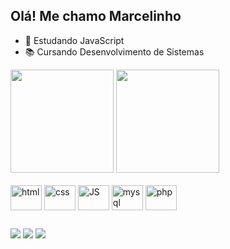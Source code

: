 ## Olá! Me chamo Marcelinho 

- 🌱 Estudando JavaScript
- 📚 Cursando Desenvolvimento de Sistemas


<div>

<img height=165em src="https://github-readme-stats.vercel.app/api?username=marcelinho0938&count_private=true&show_icons=true&theme=tokyonight"/>
<img height=165em src="https://github-readme-stats.vercel.app/api/top-langs/?username=marcelinho0938&layout=compact&theme=tokyonight"/>

</div>
<br>
<div>
  <img align="center" alt="html" height="40" width="50" src="https://cdn.jsdelivr.net/gh/devicons/devicon/icons/html5/html5-original.svg" />        
  <img align="center" alt="css" height="40" width="50" src="https://cdn.jsdelivr.net/gh/devicons/devicon/icons/css3/css3-original.svg" />
  <img align="center" alt="JS" height="40" width="50" src="https://cdn.jsdelivr.net/gh/devicons/devicon/icons/javascript/javascript-plain.svg" />
  <img align="center" alt="mysql" height="40" width="50" src="https://cdn.jsdelivr.net/gh/devicons/devicon/icons/mysql/mysql-plain-wordmark.svg" />  
  <img align="center" alt="php" height="40" width="50" src="https://cdn.jsdelivr.net/gh/devicons/devicon/icons/php/php-original.svg" />
          
          
</div>

 ##

<div>

<a href="mailto:marcelinho.sp11@gmail.com" target="_blank"> <img src="https://img.shields.io/badge/Gmail-D14836?style=for-the-badge&logo=gmail&logoColor=white" target="_blank" /><a/>
<a href="https://www.linkedin.com/in/marcelo-henrique-8596b123a/" target="_blank"> <img src="https://img.shields.io/badge/LinkedIn-0077B5?style=for-the-badge&logo=linkedin&logoColor=white" target="_blank"/></a>
<a href="https://www.instagram.com/marcelo0938/" target="_blank"> <img src="https://img.shields.io/badge/Instagram-E4405F?style=for-the-badge&logo=instagram&logoColor=white" target="_blank"/></a>

</div>
